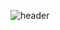 ![header](https://capsule-render.vercel.app/api?type=venom&color=0:EEFF00,100:a82da8?height=600?text=Welcome%to%Songyi's%Github)

<!---
songyiiii/songyiiii is a ✨ special ✨ repository because its `README.md` (this file) appears on your GitHub profile.
You can click the Preview link to take a look at your changes.
--->
